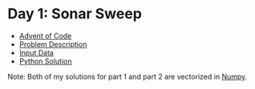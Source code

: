 # Day 1: Sonar Sweep

- [Advent of Code](https://adventofcode.com/2021/day/1)
- [Problem Description](https://github.com/nicovandenhooff/advent-of-code-2021/blob/main/problems/day-1-sonar-sweep/info.txt)
- [Input Data](https://github.com/nicovandenhooff/advent-of-code-2021/blob/main/problems/day-1-sonar-sweep/input.txt)
- [Python Solution](https://github.com/nicovandenhooff/advent-of-code-2021/blob/main/problems/day-1-sonar-sweep/solution.py)

Note: Both of my solutions for part 1 and part 2 are vectorized in [Numpy](https://numpy.org/devdocs/user/whatisnumpy.html).